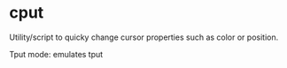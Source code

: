 # cput
Utility/script to quicky change cursor properties such as color or position.

Tput mode: emulates tput 
